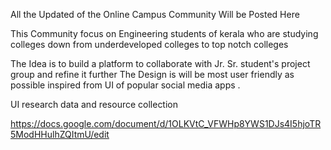 
All the Updated of the Online Campus Community Will be Posted Here

This Community focus on Engineering students of kerala who are studying colleges down from underdeveloped colleges to top notch colleges

The Idea is to build a platform to collaborate with Jr. Sr. student's project group and refine it further
The Design is will be most user friendly as possible inspired from UI of popular social media apps .

UI research data and resource collection

https://docs.google.com/document/d/1OLKVtC_VFWHp8YWS1DJs4I5hjoTR5ModHHulhZQItmU/edit
